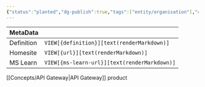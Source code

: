 ```yaml
---
{"status":"planted","dg-publish":true,"tags":["entity/organisation"],"creation_date":"2024-05-08 19:00","definition":"undefined","ms-learn-url":"undefined","url":"https://konghq.com/","aliases":null,"permalink":"/social/kong/","dgPassFrontmatter":true}
---
```



| MetaData   |                                              |
| ---------- | -------------------------------------------- |
| Definition | `VIEW[{definition}][text(renderMarkdown)]`   |
| Homesite   | `VIEW[{url}][text(renderMarkdown)]`          |
| MS Learn   | `VIEW[{ms-learn-url}][text(renderMarkdown)]` |
[[Concepts/API Gateway\|API Gateway]] product